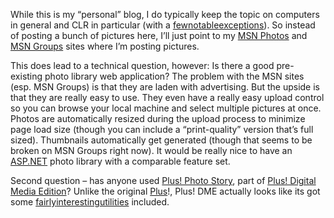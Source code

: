 While this is my “personal” blog, I do typically keep the topic on
computers in general and CLR in particular (with a
[few](http://devhawk.net/2003/01/25/l-a-funk/)[notable](http://devhawk.net/2003/02/01/response-to-space-shuttle-loss/)[exceptions](http://devhawk.net/2003/02/16/thoughts-on-iraq/)).
So instead of posting a bunch of pictures here, I’ll just point to my
[MSN
Photos](http://photos.msn.com/viewing/album.aspx?m7A!X9U3q6bynoZEhFj0U9CnAD!ZxNyWvtpCrq0vrz6p4X*UcOo9sOL3V4XeypKBqdq6MoyzkJ88oaxvoFIJaqkpMS*H3S3CyWLCJAUkVfdfxhAR0kJAjg$$)
and [MSN
Groups](http://groups.msn.com/HarryPiersonPhotos/patrickharoldpierson.msnw)
sites where I’m posting pictures.

This does lead to a technical question, however: Is there a good
pre-existing photo library web application? The problem with the MSN
sites (esp. MSN Groups) is that they are laden with advertising. But the
upside is that they are really easy to use. They even have a really easy
upload control so you can browse your local machine and select multiple
pictures at once. Photos are automatically resized during the upload
process to minimize page load size (though you can include a
“print-quality” version that’s full sized). Thumbnails automatically get
generated (though that seems to be broken on MSN Groups right now). It
would be really nice to have an [ASP.NET](http://www.asp.net) photo
library with a comparable feature set.

Second question – has anyone used [Plus! Photo
Story](http://www.microsoft.com/windows/plus/dme/Photo.asp), part of
[Plus! Digital Media
Edition](http://www.microsoft.com/windows/plus/DME/dmehome.asp)? Unlike
the original [Plus](http://www.microsoft.com/windows/plus/windowsxp/)!,
Plus! DME actually looks like its got some
[fairly](http://www.microsoft.com/windows/plus/dme/Music.asp#analog)[interesting](http://www.microsoft.com/windows/plus/dme/HomeMovies.asp)[utilities](http://www.microsoft.com/windows/plus/dme/Music.asp#partymode)
included.
